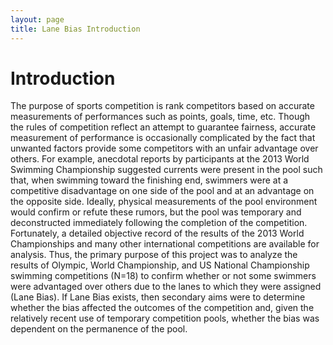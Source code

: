 ```yaml
---
layout: page
title: Lane Bias Introduction
---
```


# Introduction

The purpose of sports competition is rank competitors based on accurate measurements of performances such as points, goals, time, etc. Though the rules of competition reflect an attempt to guarantee fairness, accurate measurement of performance is occasionally complicated by the fact that unwanted factors provide some competitors with an unfair advantage over others. For example, anecdotal reports by participants at the 2013 World Swimming Championship suggested currents were present in the pool such that, when swimming toward the finishing end, swimmers were at a competitive disadvantage on one side of the pool and at an advantage on the opposite side. Ideally, physical measurements of the pool environment would confirm or refute these rumors, but the pool was temporary and deconstructed immediately following the completion of the competition. Fortunately, a detailed objective record of the results of the 2013 World Championships and many other international competitions are available for analysis. Thus, the primary purpose of this project was to analyze the results of Olympic, World Championship, and US National Championship swimming competitions (N=18) to confirm whether or not some swimmers were advantaged over others due to the lanes to which they were assigned (Lane Bias). If Lane Bias exists, then secondary aims were to determine whether the bias affected the outcomes of the competition and, given the relatively recent use of temporary competition pools, whether the bias was dependent on the permanence of the pool.